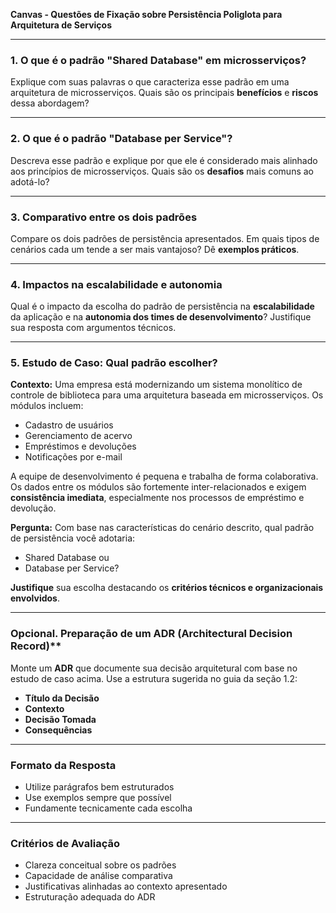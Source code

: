 **Canvas - Questões de Fixação sobre Persistência Poliglota para Arquitetura de Serviços**

---

### **1. O que é o padrão "Shared Database" em microsserviços?**

Explique com suas palavras o que caracteriza esse padrão em uma arquitetura de microsserviços. Quais são os principais **benefícios** e **riscos** dessa abordagem?

---

### **2. O que é o padrão "Database per Service"?**

Descreva esse padrão e explique por que ele é considerado mais alinhado aos princípios de microsserviços. Quais são os **desafios** mais comuns ao adotá-lo?

---

### **3. Comparativo entre os dois padrões**

Compare os dois padrões de persistência apresentados. Em quais tipos de cenários cada um tende a ser mais vantajoso? Dê **exemplos práticos**.

---

### **4. Impactos na escalabilidade e autonomia**

Qual é o impacto da escolha do padrão de persistência na **escalabilidade** da aplicação e na **autonomia dos times de desenvolvimento**? Justifique sua resposta com argumentos técnicos.

---

### **5. Estudo de Caso: Qual padrão escolher?**

**Contexto:**
Uma empresa está modernizando um sistema monolítico de controle de biblioteca para uma arquitetura baseada em microsserviços. Os módulos incluem:

* Cadastro de usuários
* Gerenciamento de acervo
* Empréstimos e devoluções
* Notificações por e-mail

A equipe de desenvolvimento é pequena e trabalha de forma colaborativa. Os dados entre os módulos são fortemente inter-relacionados e exigem **consistência imediata**, especialmente nos processos de empréstimo e devolução.

**Pergunta:**
Com base nas características do cenário descrito, qual padrão de persistência você adotaria:

* Shared Database ou
* Database per Service?

**Justifique** sua escolha destacando os **critérios técnicos e organizacionais envolvidos**.

---

### Opcional. Preparação de um ADR (Architectural Decision Record)**

Monte um **ADR** que documente sua decisão arquitetural com base no estudo de caso acima. Use a estrutura sugerida no guia da seção 1.2:

* **Título da Decisão**
* **Contexto**
* **Decisão Tomada**
* **Consequências**

---

### **Formato da Resposta**

* Utilize parágrafos bem estruturados
* Use exemplos sempre que possível
* Fundamente tecnicamente cada escolha

---

### **Critérios de Avaliação**

* Clareza conceitual sobre os padrões
* Capacidade de análise comparativa
* Justificativas alinhadas ao contexto apresentado
* Estruturação adequada do ADR
